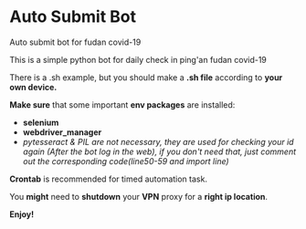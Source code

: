# Auto Submit Bot
Auto submit bot for fudan covid-19

This is a simple python bot for daily check in ping'an fudan covid-19

There is a .sh example, but you should make a **.sh file** according to **your own device.**

**Make sure** that some important **env packages** are installed:

- **selenium**
- **webdriver_manager**
- *pytesseract & PIL are not necessary, they are used for checking your id again (After the bot log in the web), if you don't need that, just comment out the corresponding code(line50-59 and import line)*

**Crontab** is recommended for timed automation task.

You **might** need to **shutdown** your **VPN** proxy for a **right ip location**. 

**Enjoy!**

